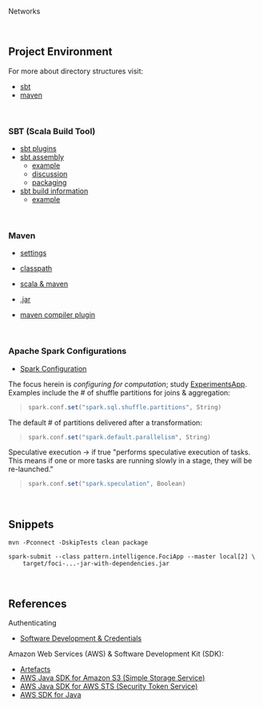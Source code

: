 <br>

Networks

<br>

## Project Environment

For more about directory structures visit:
  * [sbt](https://www.scala-sbt.org/1.x/docs/Directories.html)
  * [maven](https://maven.apache.org/guides/introduction/introduction-to-the-standard-directory-layout.html)


<br>


### SBT (Scala Build Tool)

* [sbt plugins](https://www.scala-sbt.org/1.x/docs/Community-Plugins.html)
* [sbt assembly](https://github.com/sbt/sbt-assembly)
  * [example](https://www.baeldung.com/scala/sbt-fat-jar)
  * [discussion](https://alvinalexander.com/scala/sbt-how-build-single-executable-jar-file-assembly/)
  * [packaging](https://www.baeldung.com/scala/package-app)
* [sbt build information](https://github.com/sbt/sbt-buildinfo#latest-stable)
  * [example](https://www.baeldung.com/scala/sbt-generate-build-info)


<br>


### Maven

* [settings](https://maven.apache.org/settings.html)
* [classpath](https://maven.apache.org/shared-archives/maven-archiver-2.5/examples/classpath.html)

* [scala & maven](https://docs.scala-lang.org/tutorials/scala-with-maven.html)
* [.jar](https://docs.scala-lang.org/tutorials/scala-with-maven.html#creating-a-jar)
* [maven compiler plugin](https://maven.apache.org/plugins/maven-compiler-plugin/usage.html)


<br>


### Apache Spark Configurations

* [Spark Configuration](https://spark.apache.org/docs/latest/configuration.html)

The focus herein is _configuring for computation_; study [ExperimentsApp](src/main/scala/ExperimentsApp.scala).  Examples 
include the # of shuffle partitions for joins & aggregation:

> ```scala
> spark.conf.set("spark.sql.shuffle.partitions", String)
> ```

The default # of partitions delivered after a transformation:

> ```scala
> spark.conf.set("spark.default.parallelism", String)
> ```

Speculative execution $\rightarrow$ if true "performs speculative execution of tasks. This means if one or more tasks are
running slowly in a stage, they will be re-launched."

> ```scala
> spark.conf.set("spark.speculation", Boolean)
> ```

<br>

## Snippets

```shell
mvn -Pconnect -DskipTests clean package
```

```shell
spark-submit --class pattern.intelligence.FociApp --master local[2] \
	target/foci-...-jar-with-dependencies.jar 
```

<br>

## References

Authenticating
* [Software Development & Credentials](https://docs.aws.amazon.com/sdk-for-java/v1/developer-guide/credentials.html)

Amazon Web Services (AWS) & Software Development Kit (SDK):
* [Artefacts](https://mvnrepository.com/artifact/com.amazonaws)
* [AWS Java SDK for Amazon S3 (Simple Storage Service)](https://mvnrepository.com/artifact/com.amazonaws/aws-java-sdk-s3)
* [AWS Java SDK for AWS STS (Security Token Service)](https://mvnrepository.com/artifact/com.amazonaws/aws-java-sdk-sts)
* [AWS SDK for Java](https://mvnrepository.com/artifact/com.amazonaws/aws-java-sdk)

<br>
<br>

<br>
<br>

<br>
<br>

<br>
<br>
